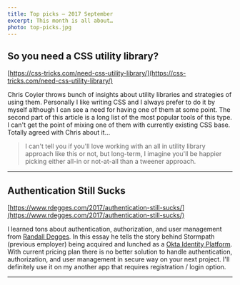 ```yaml
---
title: Top picks — 2017 September
excerpt: This month is all about…
photo: top-picks.jpg
---
```


## So you need a CSS utility library?

[https://css-tricks.com/need-css-utility-library/](https://css-tricks.com/need-css-utility-library/)

Chris Coyier throws bunch of insights about utility libraries and strategies of using them. Personally I like writing CSS and I always prefer to do it by myself although I can see a need for having one of them at some point. The second part of this article is a long list of the most popular tools of this type. I can't get the point of mixing one of them with currently existing CSS base. Totally agreed with Chris about it…

> I can't tell you if you'll love working with an all in utility library approach like this or not, but long-term, I imagine you'll be happier picking either all-in or not-at-all than a tweener approach.

- - -

## Authentication Still Sucks

[https://www.rdegges.com/2017/authentication-still-sucks/](https://www.rdegges.com/2017/authentication-still-sucks/)

I learned tons about authentication, authorization, and user management from [Randall Degges](https://twitter.com/rdegges). In this essay he tells the story behind Stormpath (previous employer) being acquired and lunched as a [Okta Identity Platform](https://developer.okta.com/). With current pricing plan there is no better solution to handle authentication, authorization, and user management in secure way on your next project. I'll definitely use it on my another app that requires registration / login option.

- - -

## 
